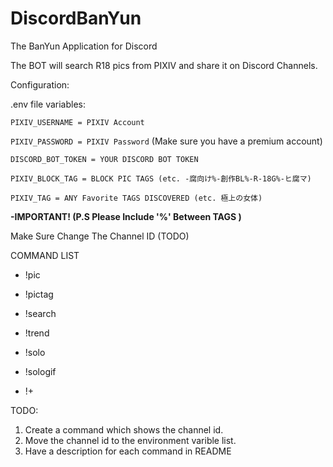 # DiscordBanYun

The BanYun Application for Discord

The BOT will search R18 pics from PIXIV and share it on Discord Channels.

Configuration: 

  .env file variables:

`PIXIV_USERNAME = PIXIV Account`

`PIXIV_PASSWORD = PIXIV Password` (Make sure you have a premium account)

`DISCORD_BOT_TOKEN = YOUR DISCORD BOT TOKEN`

`PIXIV_BLOCK_TAG = BLOCK PIC TAGS (etc. -腐向け%-創作BL%-R-18G%-ヒ腐マ)`

`PIXIV_TAG = ANY Favorite TAGS DISCOVERED (etc. 極上の女体)`

**-IMPORTANT! (P.S Please Include '%' Between TAGS )**

Make Sure Change The Channel ID (TODO)

COMMAND LIST
- !pic

- !pictag

- !search

- !trend

- !solo

- !sologif

- !+

TODO:
1. Create a command which shows the channel id.
2. Move the channel id to the environment varible list.
3. Have a description for each command in README 
